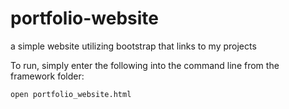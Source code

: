 # portfolio-website
a simple website utilizing bootstrap that links to my projects


To run, simply enter the following into the command line from the framework folder:

```open portfolio_website.html```

